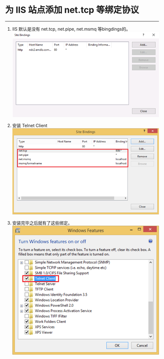 # 为 IIS 站点添加 net.tcp 等绑定协议
---
1. IIS 默认是没有 net.tcp, net.pipe, net.msmq 等bingdings的。    
![image](https://github.com/dixiashi/NoteBook/raw/master/2018-08-01%20IIS/98.%20Resource/Bindings.png)

1. 安装 Telnet Client      
![image](https://github.com/dixiashi/NoteBook/raw/master/2018-08-01%20IIS/98.%20Resource/BindingsWithother.png)

1. 安装完毕之后就有了这些绑定。    
![image](https://github.com/dixiashi/NoteBook/raw/master/2018-08-01%20IIS/98.%20Resource/Telnet%20Client.png)
